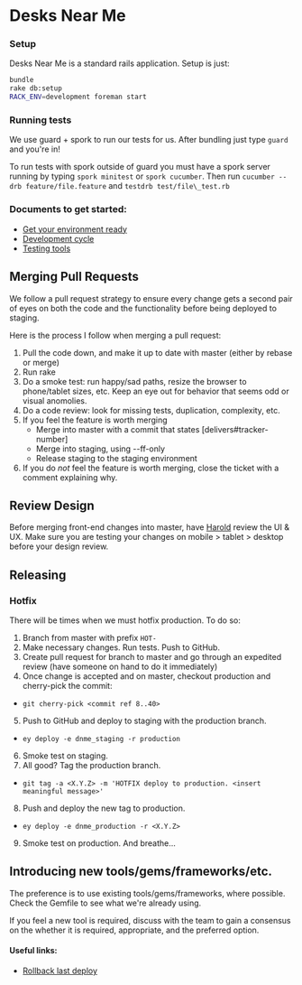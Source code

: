 # Desks Near Me

### Setup

Desks Near Me is a standard rails application. Setup is just:

```bash
bundle
rake db:setup
RACK_ENV=development foreman start
```

### Running tests

We use guard + spork to run our tests for us. After bundling just type `guard`
and you're in!

To run tests with spork outside of guard you must have a spork server running
by typing `spork minitest` or `spork cucumber`. Then run
`cucumber --drb feature/file.feature` and `testdrb test/file\_test.rb`

### Documents to get started:
* [Get your environment ready](https://github.com/mdyd-dev/desksnearme/wiki/Getting-Started)
* [Development cycle](https://github.com/mdyd-dev/desksnearme/wiki/Development-Cycle)
* [Testing tools](https://github.com/mdyd-dev/desksnearme/wiki/Testing-Tools)


## Merging Pull Requests
We follow a pull request strategy to ensure every change gets a second pair of
eyes on both the code and the functionality before being deployed to staging.

Here is the process I follow when merging a pull request:

1. Pull the code down, and make it up to date with master (either by rebase or
   merge)
2. Run rake
3. Do a smoke test: run happy/sad paths, resize the browser to phone/tablet
   sizes, etc. Keep an eye out for behavior that seems odd or visual anomolies.
4. Do a code review: look for missing tests, duplication, complexity, etc.
5. If you feel the feature is worth merging
   * Merge into master with a commit that states [delivers#tracker-number]
   * Merge into staging, using --ff-only
   * Release staging to the staging environment
6. If you do *not* feel the feature is worth merging, close the ticket
   with a comment explaining why.

## Review Design
Before merging front-end changes into master, have [Harold](mail:toharold@desksnear.me) review the UI & UX. Make sure you are testing your changes on mobile > tablet > desktop before your design review.


## Releasing

### Hotfix

There will be times when we must hotfix production. To do so:

1. Branch from master with prefix `HOT-`
2. Make necessary changes. Run tests. Push to GitHub.
3. Create pull request for branch to master and go through an expedited review (have someone on hand to do it immediately)
4. Once change is accepted and on master, checkout production and cherry-pick the commit:
  * `git cherry-pick <commit ref 8..40>`
5. Push to GitHub and deploy to staging with the production branch.
  * `ey deploy -e dnme_staging -r production`
6. Smoke test on staging.
7. All good? Tag the production branch.
  * `git tag -a <X.Y.Z> -m 'HOTFIX deploy to production. <insert meaningful message>'`
8. Push and deploy the new tag to production.
  * `ey deploy -e dnme_production -r <X.Y.Z>`
9. Smoke test on production. And breathe...

## Introducing new tools/gems/frameworks/etc.

The preference is to use existing tools/gems/frameworks, where possible. Check
the Gemfile to see what we're already using.

If you feel a new tool is required, discuss with the team to gain a consensus on
the whether it is required, appropriate, and the preferred option.

#### Useful links:
* [Rollback last deploy](https://github.com/mdyd-dev/desksnearme/wiki/Engine-Yard-Cheat-Sheet#wiki-3)
